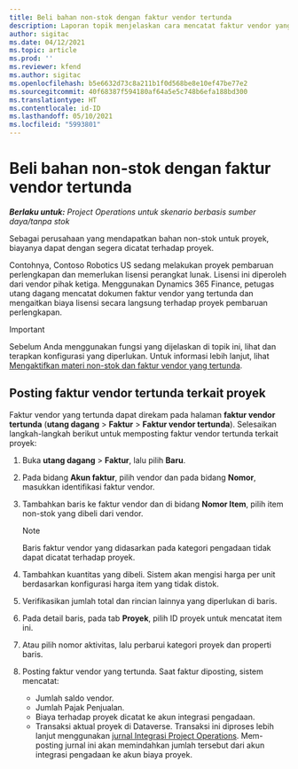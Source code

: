 ```yaml
---
title: Beli bahan non-stok dengan faktur vendor tertunda
description: Laporan topik menjelaskan cara mencatat faktur vendor yang tertunda.
author: sigitac
ms.date: 04/12/2021
ms.topic: article
ms.prod: ''
ms.reviewer: kfend
ms.author: sigitac
ms.openlocfilehash: b5e6632d73c8a211b1f0d568be8e10ef47be77e2
ms.sourcegitcommit: 40f68387f594180af64a5e5c748b6efa188bd300
ms.translationtype: HT
ms.contentlocale: id-ID
ms.lasthandoff: 05/10/2021
ms.locfileid: "5993801"
---
```

# <a name="purchase-non-stocked-materials-using-a-pending-vendor-invoice"></a>Beli bahan non-stok dengan faktur vendor tertunda

_**Berlaku untuk:** Project Operations untuk skenario berbasis sumber daya/tanpa stok_

Sebagai perusahaan yang mendapatkan bahan non-stok untuk proyek, biayanya dapat dengan segera dicatat terhadap proyek. 

Contohnya, Contoso Robotics US sedang melakukan proyek pembaruan perlengkapan dan memerlukan lisensi perangkat lunak. Lisensi ini diperoleh dari vendor pihak ketiga.  Menggunakan Dynamics 365 Finance, petugas utang dagang mencatat dokumen faktur vendor yang tertunda dan mengaitkan biaya lisensi secara langsung terhadap proyek pembaruan perlengkapan. 

> [!IMPORTANT]
> Sebelum Anda menggunakan fungsi yang dijelaskan di topik ini, lihat dan terapkan konfigurasi yang diperlukan. Untuk informasi lebih lanjut, lihat [Mengaktifkan materi non-stok dan faktur vendor yang tertunda](configure-materials-nonstocked.md). 

## <a name="post-a-project-related-pending-vendor-invoice"></a>Posting faktur vendor tertunda terkait proyek 

Faktur vendor yang tertunda dapat direkam pada halaman **faktur vendor tertunda** (**utang dagang** > **Faktur** > **Faktur vendor tertunda**). Selesaikan langkah-langkah berikut untuk memposting faktur vendor tertunda terkait proyek:

1. Buka **utang dagang** > **Faktur**, lalu pilih **Baru**. 
2. Pada bidang **Akun faktur**, pilih vendor dan pada bidang **Nomor**, masukkan identifikasi faktur vendor.
3. Tambahkan baris ke faktur vendor dan di bidang **Nomor Item**, pilih item non-stok yang dibeli dari vendor. 

    > [!NOTE]
    > Baris faktur vendor yang didasarkan pada kategori pengadaan tidak dapat dicatat terhadap proyek. 
    
5. Tambahkan kuantitas yang dibeli. Sistem akan mengisi harga per unit berdasarkan konfigurasi harga item yang tidak distok. 
6. Verifikasikan jumlah total dan rincian lainnya yang diperlukan di baris.
7. Pada detail baris, pada tab **Proyek**, pilih ID proyek untuk mencatat item ini.
8. Atau pilih nomor aktivitas, lalu perbarui kategori proyek dan properti baris.
9. Posting faktur vendor yang tertunda. Saat faktur diposting, sistem mencatat:
    
    - Jumlah saldo vendor.
    - Jumlah Pajak Penjualan.
    - Biaya terhadap proyek dicatat ke akun integrasi pengadaan.
    - Transaksi aktual proyek di Dataverse. Transaksi ini diproses lebih lanjut menggunakan [jurnal Integrasi Project Operations](../project-accounting/project-operations-integration-journal.md). Mem-posting jurnal ini akan memindahkan jumlah tersebut dari akun integrasi pengadaan ke akun biaya proyek.
